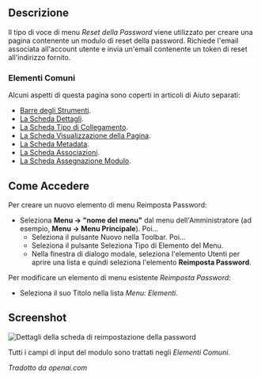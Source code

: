 <!-- Filename: Help4.x:Menu_Item:_Password_Reset / Display title: Reimposta Password -->

## Descrizione

Il tipo di voce di menu *Reset della Password* viene utilizzato per creare una pagina contenente un modulo di reset della password. Richiede l'email associata all'account utente e invia un'email contenente un token di reset all'indirizzo fornito.

### Elementi Comuni

Alcuni aspetti di questa pagina sono coperti in articoli di Aiuto separati:

* [Barre degli Strumenti](jdocmanual?article=help/common-elements/toolbars).
* [La Scheda Dettagli](jdocmanual?article=help/menu-items-common/menu-item-details).
* [La Scheda Tipo di Collegamento](jdocmanual?article=help/menu-items-common/menu-item-link-type).
* [La Scheda Visualizzazione della Pagina](jdocmanual?article=help/menu-items-common/menu-item-page-display).
* [La Scheda Metadata](jdocmanual?article=help/menu-items-common/menu-item-metadata).
* [La Scheda Associazioni](jdocmanual?article=help/common-elements/edit-associations).
* [La Scheda Assegnazione Modulo](jdocmanual?article=help/menu-items-common/menu-item-module-assignment).

## Come Accedere

Per creare un nuovo elemento di menu Reimposta Password:

- Seleziona **Menu → "nome del menu"** dal menu dell'Amministratore
  (ad esempio, **Menu → Menu Principale**). Poi...
  - Seleziona il pulsante Nuovo nella Toolbar. Poi...
  - Seleziona il pulsante Seleziona Tipo di Elemento del Menu.
  - Nella finestra di dialogo modale, seleziona l'elemento Utenti per aprire una lista e quindi
    seleziona l'elemento **Reimposta Password**.

Per modificare un elemento di menu esistente *Reimposta Password*:

- Seleziona il suo Titolo nella lista *Menu: Elementi*.

## Screenshot

![Dettagli della scheda di reimpostazione della password](../../../it/images/menu-items/users-password-reset-details-tab.png)

Tutti i campi di input del modulo sono trattati negli *Elementi Comuni*.

*Tradotto da openai.com*

